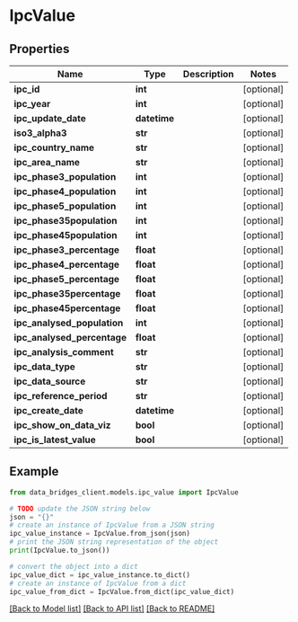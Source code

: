 # IpcValue


## Properties

Name | Type | Description | Notes
------------ | ------------- | ------------- | -------------
**ipc_id** | **int** |  | [optional] 
**ipc_year** | **int** |  | [optional] 
**ipc_update_date** | **datetime** |  | [optional] 
**iso3_alpha3** | **str** |  | [optional] 
**ipc_country_name** | **str** |  | [optional] 
**ipc_area_name** | **str** |  | [optional] 
**ipc_phase3_population** | **int** |  | [optional] 
**ipc_phase4_population** | **int** |  | [optional] 
**ipc_phase5_population** | **int** |  | [optional] 
**ipc_phase35population** | **int** |  | [optional] 
**ipc_phase45population** | **int** |  | [optional] 
**ipc_phase3_percentage** | **float** |  | [optional] 
**ipc_phase4_percentage** | **float** |  | [optional] 
**ipc_phase5_percentage** | **float** |  | [optional] 
**ipc_phase35percentage** | **float** |  | [optional] 
**ipc_phase45percentage** | **float** |  | [optional] 
**ipc_analysed_population** | **int** |  | [optional] 
**ipc_analysed_percentage** | **float** |  | [optional] 
**ipc_analysis_comment** | **str** |  | [optional] 
**ipc_data_type** | **str** |  | [optional] 
**ipc_data_source** | **str** |  | [optional] 
**ipc_reference_period** | **str** |  | [optional] 
**ipc_create_date** | **datetime** |  | [optional] 
**ipc_show_on_data_viz** | **bool** |  | [optional] 
**ipc_is_latest_value** | **bool** |  | [optional] 

## Example

```python
from data_bridges_client.models.ipc_value import IpcValue

# TODO update the JSON string below
json = "{}"
# create an instance of IpcValue from a JSON string
ipc_value_instance = IpcValue.from_json(json)
# print the JSON string representation of the object
print(IpcValue.to_json())

# convert the object into a dict
ipc_value_dict = ipc_value_instance.to_dict()
# create an instance of IpcValue from a dict
ipc_value_from_dict = IpcValue.from_dict(ipc_value_dict)
```
[[Back to Model list]](../README.md#documentation-for-models) [[Back to API list]](../README.md#documentation-for-api-endpoints) [[Back to README]](../README.md)



